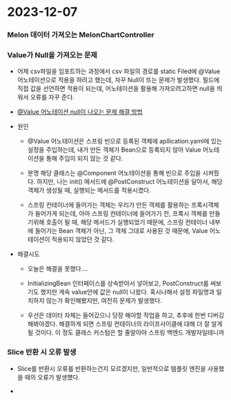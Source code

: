 # 2023-12-07

### Melon 데이터 가져오는 MelonChartController

### Value가 Null을 가져오는 문제

- 어제 csv파일을 임포트하는 과정에서 csv 파일의 경로를 static Filed에 @Value 어노테이션으로 적용을 하려고 했는데, 자꾸 Null이 뜨는 문제가 발생했다.  필드에 직접 값을 선언하면 적용이 되는데, 어노테이션을 활용해 가져오려고하면 null을 띄워서 오류를 자꾸 준다.

- [@Value 어노테이션 null이 나오는 문제 해결 방법](https://wildeveloperetrain.tistory.com/143)

- 원인
  
  - @Value 어노테이션은 스프링 빈으로 등록된 객체에 apllication.yaml에 있는 설정을 주입하는데, 내가 만든 객체가 Bean으로 등록되지 않아 Value 어노테이션을 통해 주입이 되지 않는 것 같다.
  
  - 분명 해당 클래스는 @Component 어노테이션을 통해 빈으로 주입을 시켜줬다. 하지만, 나는 init() 메서드에 @PostConstruct 어노테이션을 달아서, 해당 객체가 생성될 때, 실행되는 메서드를 적용시켰다.
  
  - 스프링 컨테이너에 들어가는 객체는 우리가 만든 객체를 활용하는 프록시객체가 들어가게 되는데, 아마 스프링 컨테이너에 들어가기 전, 프록시 객체를 만들기위해 호출이 될 때, 해당 메서드가 실행되었기 때문에, 스프링 컨테이너 내부에 들어가는 Bean 객체가 아닌, 그 객체 그대로 사용된 것 때문에, Value 어노테이션이 적용되지 않았던 것 같다.

- 해결시도 
  
  - 오늘은 해결을 못했다....
  
  - InitializingBean 인터페이스를 상속받아서 넣어보고, PostConstruct를 써보기도 했지만 계속 value안에 값은 null이 나왔다. 혹시나해서 설정 파일명과 일치하지 않는가 확인해봤지만, 여전히 문제가 발생했다.
  
  - 우선은 데이터 자체는 들어갔으니 당장 해야할 작업을 하고, 추후에 한번 디버깅해봐야겠다. 해결하게 되면 스프링 컨테이너의 라이프사이클에 대해 더 잘 알게될 것이다. 이 정도 클래스 커스텀은 할 줄알아야 스프링 백엔드 개발자일테니까



### Slice 반환 시 오류 발생

- Slice를 반환시 오류를 반환하는건지 모르겠지만, 일반적으로 템플릿 엔진을 사용했을 때의 오류가 발생헀다.

- 
